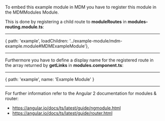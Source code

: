 To embed this example module in MDM you have to register this module in the MDMModules Module.

This is done by registering a child route to **moduleRoutes** in **modules-routing.module.ts**:
***
 { path: 'example', loadChildren: '../example-module/mdm-example.module#MDMExampleModule'},
***

Furthermore you have to define a display name for the registered route in the array returned by **getLinks** in  **modules.component.ts**:
***
{ path: 'example', name: 'Example Module' }
***

For further information refer to the Angular 2 documentation for modules & router:
* https://angular.io/docs/ts/latest/guide/ngmodule.html
* https://angular.io/docs/ts/latest/guide/router.html
